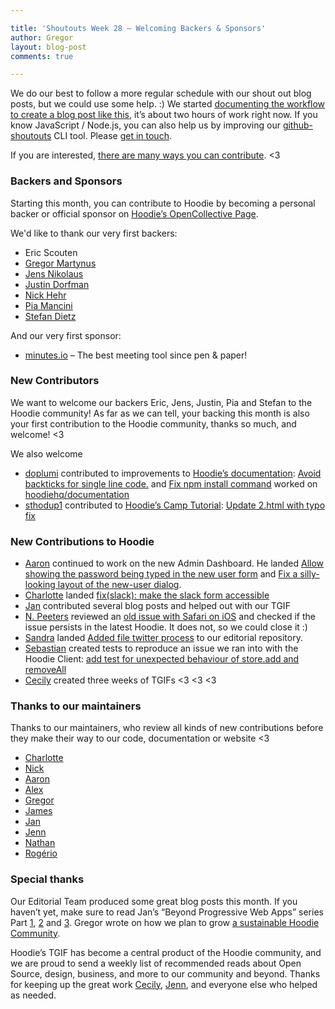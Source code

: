 ```yaml
---

title: 'Shoutouts Week 28 – Welcoming Backers & Sponsors'
author: Gregor
layout: blog-post
comments: true

---
```


We do our best to follow a more regular schedule with our shout out blog posts, but we could use some help. :)
We started [documenting the workflow to create a blog post like this](https://github.com/hoodiehq/editorial/wiki/How-to-create-a-shout-out-blog-post), it’s about two hours of work right now. If you know JavaScript / Node.js, you can also help us by improving our [github-shoutouts](https://github.com/finnp/github-shoutouts) CLI tool. Please [get in touch](http://hood.ie/contact/).

If you are interested, [there are many ways you can contribute](http://hood.ie/contribute/). <3

### Backers and Sponsors

Starting this month, you can contribute to Hoodie by becoming a personal backer or official sponsor on [Hoodie’s OpenCollective Page](https://opencollective.com/hoodie).

We'd like to thank our very first backers:

- Eric Scouten
- [Gregor Martynus](https://twitter.com/gr2m)
- [Jens Nikolaus](http://youandthegang.com/)
- [Justin Dorfman](https://www.justindorfman.com/)
- [Nick Hehr](https://github.com/hipsterbrown)
- [Pia Mancini](https://twitter.com/piamancini)
- [Stefan Dietz](https://stefan-dietz.eu/)

And our very first sponsor:

- [minutes.io](https://minutes.io/) – The best meeting tool since pen & paper!

### New Contributors

We want to welcome our backers Eric, Jens, Justin, Pia and Stefan to the Hoodie community! As far as we can tell, your backing this month is also your first contribution to the Hoodie community, thanks so much, and welcome! <3

We also welcome

- [doplumi](https://github.com/doplumi) contributed to improvements to [Hoodie’s documentation](http://docs.hood.ie/): [Avoid backticks for single line code.](https://github.com/hoodiehq/documentation/pull/223) and [Fix npm install command](https://github.com/hoodiehq/documentation/pull/222)
 worked on [hoodiehq/documentation](https://github.com/hoodiehq/documentation)
- [sthodup1](https://github.com/sthodup1) contributed to [Hoodie’s Camp Tutorial](https://camp-tutorial.hood.ie/): [Update 2.html with typo fix](https://github.com/hoodiehq/hoodie-camp-tutorial/pull/14)

### New Contributions to Hoodie

- [Aaron](https://github.com/courajs) continued to work on the new Admin Dashboard. He landed [Allow showing the password being typed in the new user form](https://github.com/hoodiehq/hoodie-admin/pull/11) and [Fix a silly-looking layout of the new-user dialog](https://github.com/hoodiehq/hoodie-admin/pull/12).
- [Charlotte](https://github.com/Charlotteis) landed [fix(slack): make the slack form accessible](https://github.com/hoodiehq/hood.ie/pull/188)
- [Jan](https://github.com/janl) contributed several blog posts and helped out with our TGIF
- [N. Peeters](https://github.com/peetersn) reviewed an [old issue with Safari on iOS](https://github.com/hoodiehq/discussion/issues/33#issuecomment-230177321) and checked if the issue persists in the latest Hoodie. It does not, so we could close it :)
- [Sandra](https://github.com/schisepo) landed [Added file twitter process](https://github.com/hoodiehq/editorial/pull/89) to our editorial repository.
- [Sebastian](https://github.com/sebbel) created tests to reproduce an issue we ran into with the Hoodie Client: [add test for unexpected behaviour of store.add and removeAll](https://github.com/hoodiehq/hoodie-store-client/pull/96)
- [Cecily](https://github.com/skeskali) created three weeks of TGIFs <3 <3 <3

### Thanks to our maintainers

Thanks to our maintainers, who review all kinds of new contributions before they make their way to our code, documentation or website <3

- [Charlotte](https://github.com/Charlotteis)
- [Nick](https://github.com/HipsterBrown)
- [Aaron](https://github.com/courajs)
- [Alex](https://github.com/espy)
- [Gregor](https://github.com/gr2m)
- [James](https://github.com/jameswestnz)
- [Jan](https://github.com/janl)
- [Jenn](https://github.com/renrutnnej)
- [Nathan](https://github.com/nathanstilwell)
- [Rogério](https://github.com/rogeriochaves)

### Special thanks

Our Editorial Team produced some great blog posts this month. If you haven’t yet, make sure to read Jan’s “Beyond Progressive Web Apps” series Part [1](http://hood.ie/blog/beyond-progressive-web-apps-part-1.html), [2](http://hood.ie/blog/beyond-progressive-web-apps-part-2.html) and [3](http://hood.ie/blog/beyond-progressive-web-apps-part-3.html). Gregor wrote on how we plan to grow [a sustainable Hoodie Community](http://hood.ie/blog/sustaining-hoodie.html).

Hoodie’s TGIF has become a central product of the Hoodie community, and we are proud to send a weekly list of recommended reads about Open Source, design, business, and more to our community and beyond. Thanks for keeping up the great work [Cecily](https://github.com/skeskali), [Jenn](https://github.com/renrutnnej), and everyone else who helped as needed.
